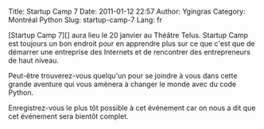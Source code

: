Title: Startup Camp 7
Date: 2011-01-12 22:57
Author: Ygingras
Category: Montréal Python
Slug: startup-camp-7
Lang: fr

<div>
</p>
[Startup Camp 7][] aura lieu le 20 janvier au Théâtre Telus. Startup
Camp est toujours un bon endroit pour en apprendre plus sur ce que c'est
que de démarrer une entreprise des Internets et de rencontrer des
entrepreneurs de haut niveau.

Peut-être trouverez-vous quelqu'un pour se joindre à vous dans cette
grande aventure qui vous amènera à changer le monde avec du code Python.

Enregistrez-vous le plus tôt possible à cet événement car on nous a dit
que cet événement sera bientôt complet.

<p>
</div>
<!--:-->

</p>

  [Startup Camp 7]: http://scmtl7.wikidot.com/
